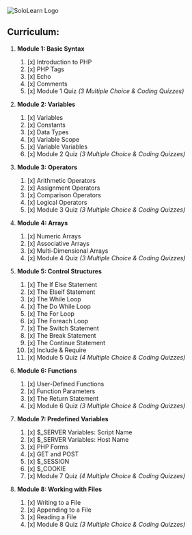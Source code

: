 ![SoloLearn Logo](https://i.imgur.com/7GLNRQn.png)



## Curriculum: 
1. **Module 1: Basic Syntax**
    1. [x] Introduction to PHP
    1. [x] PHP Tags
    1. [x] Echo
    1. [x] Comments
    1. [x] Module 1 Quiz *(3 Multiple Choice & Coding Quizzes)*

1. **Module 2: Variables**
    1. [x] Variables
    1. [x] Constants
    1. [x] Data Types
    1. [x] Variable Scope
    1. [x] Variable Variables
    1. [x] Module 2 Quiz *(3 Multiple Choice & Coding Quizzes)*

1. **Module 3: Operators**
    1. [x] Arithmetic Operators
    1. [x] Assignment Operators
    1. [x] Comparison Operators
    1. [x] Logical Operators
    1. [x] Module 3 Quiz *(3 Multiple Choice & Coding Quizzes)*

1. **Module 4: Arrays**
    1. [x] Numeric Arrays
    1. [x] Associative Arrays
    1. [x] Multi-Dimensional Arrays
    1. [x] Module 4 Quiz *(3 Multiple Choice & Coding Quizzes)*

1. **Module 5: Control Structures**
    1. [x] The If Else Statement
    1. [x] The Elseif Statement
    1. [x] The While Loop
    1. [x] The Do While Loop
    1. [x] The For Loop
    1. [x] The Foreach Loop
    1. [x] The Switch Statement
    1. [x] The Break Statement
    1. [x] The Continue Statement
    1. [x] Include & Require
    1. [x] Module 5 Quiz *(4 Multiple Choice & Coding Quizzes)*

1. **Module 6: Functions**
    1. [x] User-Defined Functions
    1. [x] Function Parameters
    1. [x] The Return Statement
    1. [x] Module 6 Quiz *(3 Multiple Choice & Coding Quizzes)*

1. **Module 7: Predefined Variables**
    1. [x] $_SERVER Variables: Script Name
    1. [x] $_SERVER Variables: Host Name
    1. [x] PHP Forms
    1. [x] GET and POST
    1. [x] $_SESSION
    1. [x] $_COOKIE
    1. [x] Module 7 Quiz *(4 Multiple Choice & Coding Quizzes)*

1. **Module 8: Working with Files**
    1. [x] Writing to a File
    1. [x] Appending to a File
    1. [x] Reading a File
    1. [x] Module 8 Quiz *(3 Multiple Choice & Coding Quizzes)*
    
    
